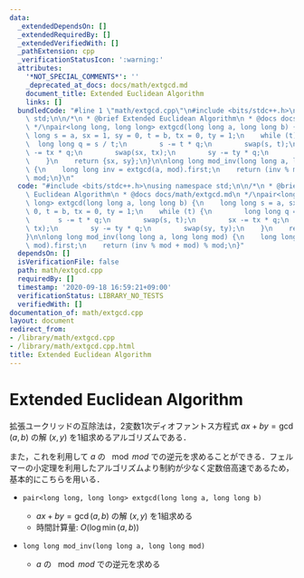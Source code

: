 ```yaml
---
data:
  _extendedDependsOn: []
  _extendedRequiredBy: []
  _extendedVerifiedWith: []
  _pathExtension: cpp
  _verificationStatusIcon: ':warning:'
  attributes:
    '*NOT_SPECIAL_COMMENTS*': ''
    _deprecated_at_docs: docs/math/extgcd.md
    document_title: Extended Euclidean Algorithm
    links: []
  bundledCode: "#line 1 \"math/extgcd.cpp\"\n#include <bits/stdc++.h>\nusing namespace\
    \ std;\n\n/*\n * @brief Extended Euclidean Algorithm\n * @docs docs/math/extgcd.md\n\
    \ */\npair<long long, long long> extgcd(long long a, long long b) {\n    long\
    \ long s = a, sx = 1, sy = 0, t = b, tx = 0, ty = 1;\n    while (t) {\n      \
    \  long long q = s / t;\n        s -= t * q;\n        swap(s, t);\n        sx\
    \ -= tx * q;\n        swap(sx, tx);\n        sy -= ty * q;\n        swap(sy, ty);\n\
    \    }\n    return {sx, sy};\n}\n\nlong long mod_inv(long long a, long long mod)\
    \ {\n    long long inv = extgcd(a, mod).first;\n    return (inv % mod + mod) %\
    \ mod;\n}\n"
  code: "#include <bits/stdc++.h>\nusing namespace std;\n\n/*\n * @brief Extended\
    \ Euclidean Algorithm\n * @docs docs/math/extgcd.md\n */\npair<long long, long\
    \ long> extgcd(long long a, long long b) {\n    long long s = a, sx = 1, sy =\
    \ 0, t = b, tx = 0, ty = 1;\n    while (t) {\n        long long q = s / t;\n \
    \       s -= t * q;\n        swap(s, t);\n        sx -= tx * q;\n        swap(sx,\
    \ tx);\n        sy -= ty * q;\n        swap(sy, ty);\n    }\n    return {sx, sy};\n\
    }\n\nlong long mod_inv(long long a, long long mod) {\n    long long inv = extgcd(a,\
    \ mod).first;\n    return (inv % mod + mod) % mod;\n}"
  dependsOn: []
  isVerificationFile: false
  path: math/extgcd.cpp
  requiredBy: []
  timestamp: '2020-09-18 16:59:21+09:00'
  verificationStatus: LIBRARY_NO_TESTS
  verifiedWith: []
documentation_of: math/extgcd.cpp
layout: document
redirect_from:
- /library/math/extgcd.cpp
- /library/math/extgcd.cpp.html
title: Extended Euclidean Algorithm
---
```

# Extended Euclidean Algorithm

拡張ユークリッドの互除法は，2変数1次ディオファントス方程式 $ax + by = \gcd(a, b)$ の解 $(x, y)$ を1組求めるアルゴリズムである．

また，これを利用して $a$ の $\mod mod$ での逆元を求めることができる．フェルマーの小定理を利用したアルゴリズムより制約が少なく定数倍高速であるため，基本的にこちらを用いる．

- `pair<long long, long long> extgcd(long long a, long long b)`
    - $ax + by = \gcd(a, b)$ の解 $(x, y)$ を1組求める
    - 時間計算量: $O(\log \min(a, b))$

- `long long mod_inv(long long a, long long mod)`
    - $a$ の $\mod mod$ での逆元を求める